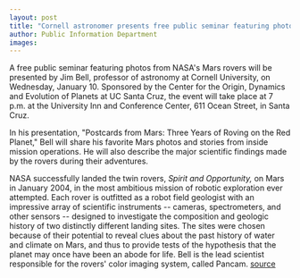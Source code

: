 ```yaml
---
layout: post
title: "Cornell astronomer presents free public seminar featuring photos from NASA's Mars rovers on Jan. 10"
author: Public Information Department
images:
---
```


A free public seminar featuring photos from NASA's Mars rovers will be presented by Jim Bell, professor of astronomy at Cornell University, on Wednesday, January 10. Sponsored by the Center for the Origin, Dynamics and Evolution of Planets at UC Santa Cruz, the event will take place at 7 p.m. at the University Inn and Conference Center, 611 Ocean Street, in Santa Cruz.

In his presentation, "Postcards from Mars: Three Years of Roving on the Red Planet," Bell will share his favorite Mars photos and stories from inside mission operations. He will also describe the major scientific findings made by the rovers during their adventures.

NASA successfully landed the twin rovers, _Spirit and Opportunity,_ on Mars in January 2004, in the most ambitious mission of robotic exploration ever attempted. Each rover is outfitted as a robot field geologist with an impressive array of scientific instruments -- cameras, spectrometers, and other sensors -- designed to investigate the composition and geologic history of two distinctly different landing sites. The sites were chosen because of their potential to reveal clues about the past history of water and climate on Mars, and thus to provide tests of the hypothesis that the planet may once have been an abode for life. Bell is the lead scientist responsible for the rovers' color imaging system, called Pancam.
[source](http://www1.ucsc.edu/currents/06-07/01-08/brief-astronomer.asp "Permalink to brief-astronomer")
